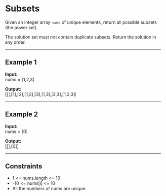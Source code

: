 # Subsets

Given an integer array `nums` of unique elements, return all possible subsets (the power set).

The solution set must not contain duplicate subsets. Return the solution in any order.

---

## Example 1

**Input:**  
nums = [1,2,3]

**Output:**  
[[],[1],[2],[1,2],[3],[1,3],[2,3],[1,2,3]]

---

## Example 2

**Input:**  
nums = [0]

**Output:**  
[[],[0]]

---

## Constraints

- 1 <= nums.length <= 10
- -10 <= nums[i] <= 10
- All the numbers of nums are unique.
